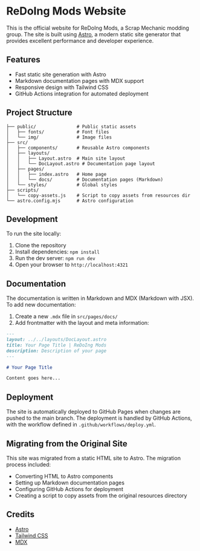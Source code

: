 # ReDoIng Mods Website

This is the official website for ReDoIng Mods, a Scrap Mechanic modding group. The site is built using [Astro](https://astro.build), a modern static site generator that provides excellent performance and developer experience.

## Features

- Fast static site generation with Astro
- Markdown documentation pages with MDX support
- Responsive design with Tailwind CSS
- GitHub Actions integration for automated deployment

## Project Structure

```
├── public/               # Public static assets
│   ├── fonts/            # Font files
│   └── img/              # Image files
├── src/
│   ├── components/       # Reusable Astro components
│   ├── layouts/
│   │   ├── Layout.astro  # Main site layout
│   │   └── DocLayout.astro # Documentation page layout
│   ├── pages/
│   │   ├── index.astro   # Home page
│   │   └── docs/         # Documentation pages (Markdown)
│   └── styles/           # Global styles
├── scripts/
│   └── copy-assets.js    # Script to copy assets from resources dir
└── astro.config.mjs      # Astro configuration
```

## Development

To run the site locally:

1. Clone the repository
2. Install dependencies: `npm install`
3. Run the dev server: `npm run dev`
4. Open your browser to `http://localhost:4321`

## Documentation

The documentation is written in Markdown and MDX (Markdown with JSX). To add new documentation:

1. Create a new `.mdx` file in `src/pages/docs/`
2. Add frontmatter with the layout and meta information:

```md
---
layout: ../../layouts/DocLayout.astro
title: Your Page Title | ReDoIng Mods
description: Description of your page
---

# Your Page Title

Content goes here...
```

## Deployment

The site is automatically deployed to GitHub Pages when changes are pushed to the main branch. The deployment is handled by GitHub Actions, with the workflow defined in `.github/workflows/deploy.yml`.

## Migrating from the Original Site

This site was migrated from a static HTML site to Astro. The migration process included:

- Converting HTML to Astro components
- Setting up Markdown documentation pages
- Configuring GitHub Actions for deployment
- Creating a script to copy assets from the original resources directory

## Credits

- [Astro](https://astro.build)
- [Tailwind CSS](https://tailwindcss.com)
- [MDX](https://mdxjs.com)
